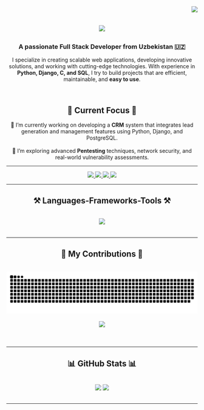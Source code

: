<img align="right" src="https://visitor-badge.laobi.icu/badge?page_id=saijonov.saijonov" />

<h1 align="center">
    <img src="https://readme-typing-svg.herokuapp.com/?font=Righteous&size=35&center=true&vCenter=true&width=500&height=70&duration=4000&lines=Let's+start+our+journey!
;" />
</h1>

<h3 align="center">A passionate Full Stack Developer from Uzbekistan 🇺🇿</h3>

<p align="center">
    I specialize in creating scalable web applications, developing innovative solutions, and working with cutting-edge technologies. 
    With experience in <strong>Python, Django, C, and SQL</strong>, I try to build projects that are efficient, maintainable, and <strong>easy to use</strong>.
</p>


<br/>

<h2 align="center">🚀 Current Focus 🚀</h2>

<div align="center">
    🔭 I’m currently working on developing a <strong>CRM</strong> system that integrates lead generation and management features using Python, Django, and PostgreSQL.
    <br/><br/>
    🌱 I’m exploring advanced <strong>Pentesting</strong> techniques, network security, and real-world vulnerability assessments.
</div>

<hr/>


 
<div align="center"> 
  <a href="mailto:saidganidadajonovsat@gmail.com">
    <img src="https://img.shields.io/badge/Gmail-333333?style=for-the-badge&logo=gmail&logoColor=red" />
  </a>
  <a href="https://uz.linkedin.com/in/saidgani-dadajanov" target="_blank">
    <img src="https://img.shields.io/badge/LinkedIn-0077B5?style=for-the-badge&logo=linkedin&logoColor=white" target="_blank" />
  </a>
  <a href="https://saijonov.github.io" target="_blank">
     <img src="https://img.shields.io/badge/Portfolio-FF5722?style=for-the-badge&logo=todoist&logoColor=white" target="_blank" />
  </a>
  <a href="https://www.instagram.com/sai_jonov/" target="_blank">
    <img src="https://img.shields.io/badge/Instagram-E4405F?style=for-the-badge&logo=instagram&logoColor=white" target="_blank" />
  </a>
</div>
<hr/>


<h2 align="center">⚒️ Languages-Frameworks-Tools ⚒️</h2>
<br/>
<div align="center">
    <img src="https://skillicons.dev/icons?i=python,django,c,postgresql" />
<br>
</div>

<br/>
<hr/>



<div align="center">
  <h2>🐍 My Contributions 🐍</h2>
  <br>
  <img alt="snake eating my contributions" src="https://raw.githubusercontent.com/saijonov/saijonov/output/github-contribution-grid-snake.svg" />
  <br/><br/>
  <img src="https://activity-graph.herokuapp.com/graph?username=saijonov&theme=github" />
  <br/><br/><br/>
</div>
<hr/>





<h2 align="center">📊 GitHub Stats 📊</h2>
<br/>
<div align="center">
    <img height="180em" src="https://github-readme-stats.vercel.app/api?username=saijonov&show_icons=true&theme=radical&hide_border=true&include_all_commits=true&count_private=true" />
    <img height="180em" src="https://github-readme-stats.vercel.app/api/top-langs/?username=saijonov&layout=compact&langs_count=7&theme=radical&hide_border=true" />
</div>
<br/>
<hr/>
